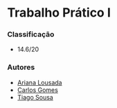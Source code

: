 # Trabalho Prático I

### Classificação
 
 * 14.6/20

### Autores
 * [Ariana Lousada](https://github.com/arbl42)
 * [Carlos Gomes](https://github.com/cgomes-pt)
 * [Tiago Sousa](https://github.com/Existency)
 
